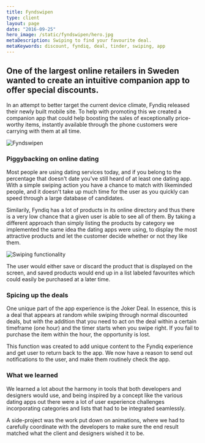 ```yaml
---
title: Fyndswipen
type: client
layout: page
date: "2016-09-25"
hero_image: /static/fyndswipen/hero.jpg
metaDescription: Swiping to find your favourite deal.
metaKeywords: discount, fyndiq, deal, tinder, swiping, app
---
```


## One of the largest online retailers in Sweden wanted to create an intuitive companion app to offer special discounts.

In an attempt to better target the current device climate, Fyndiq released their newly built mobile site. To help with promoting this we created a companion app that could help boosting the sales of exceptionally price-worthy items, instantly available through the phone customers were carrying with them at all time.

![Fyndswipen](/static/fyndswipen/hero.jpg)

### Piggybacking on online dating

Most people are using dating services today, and if you belong to the percentage that doesn't date you've still heard of at least one dating app. With a simple swiping action you have a chance to match with likeminded people, and it doesn't take up much time for the user as you quickly can speed through a large database of candidates.

Similarily, Fyndiq has a lot of products in its online directory and thus there is a very low chance that a given user is able to see all of them. By taking a different approach than simply listing the products by category we implemented the same idea the dating apps were using, to display the most attractive products and let the customer decide whether or not they like them.

![Swiping functionality](/static/fyndswipen/swipe.jpg)

The user would either save or discard the product that is displayed on the screen, and saved products would end up in a list labeled favourites which could easily be purchased at a later time.

### Spicing up the deals

One unique part of the app experience is the Joker Deal. In essence, this is a deal that appears at random while swiping through normal discounted deals, but with the addition that you need to act on the deal within a certain timeframe (one hour) and the timer starts when you swipe right. If you fail to purchase the item within the hour, the opportunity is lost.

This function was created to add unique content to the Fyndiq experience and get user to return back to the app. We now have a reason to send out notifications to the user, and make them routinely check the app.

### What we learned

We learned a lot about the harmony in tools that both developers and designers would use, and being inspired by a concept like the various dating apps out there were a lot of user experience challenges incorporating categories and lists that had to be integrated seamlessly.

A side-project was the work put down on animations, where we had to carefully coordinate with the developers to make sure the end result matched what the client and designers wished it to be.
